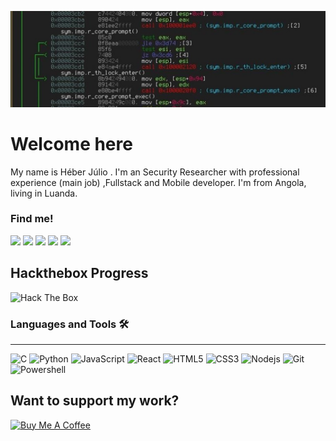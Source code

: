 <p align="center">
  <img src="./background.jpg">
</p>

# Welcome here

My name is Héber Júlio . I'm an Security Researcher with professional experience (main job) ,Fullstack and Mobile developer. I'm from Angola, living in Luanda.

### Find me!
[<img src='https://cdn.jsdelivr.net/npm/simple-icons@3.0.1/icons/github.svg' height='40'>](https://github.com/kurogai)
[<img src='https://cdn.jsdelivr.net/npm/simple-icons@3.0.1/icons/linkedin.svg' height='40'>](https://www.linkedin.com/in/h%C3%A9ber-j%C3%BAlio-496120190/)
[<img src='https://cdn.jsdelivr.net/npm/simple-icons@3.0.1/icons/facebook.svg' height='40'>](https://www.facebook.com/heber.julio.165)
[<img src='https://cdn.jsdelivr.net/npm/simple-icons@3.0.1/icons/twitter.svg' height='40'>](https://twitter.com/kurogai_pwn)
[<img src='https://cdn.jsdelivr.net/npm/simple-icons@3.0.1/icons/hackerone.svg' height='40'>](https://hackerone.com/kurogai/)

## Hackthebox Progress
<img src="http://www.hackthebox.eu/badge/image/290062" alt="Hack The Box">

### Languages and Tools 🛠 
---
![C](http://img.shields.io/badge/-C-A8B9CC?style=flat-square&logo=c&logoColor=ffffff)
![Python](http://img.shields.io/badge/-Python-3776AB?style=flat-square&logo=python&logoColor=ffffff)
![JavaScript](https://img.shields.io/badge/-JavaScript-%23F7DF1C?style=flat-square&logo=javascript&logoColor=000000&labelColor=%23F7DF1C&color=%23FFCE5A)
![React](https://img.shields.io/badge/-React-61DAFB?style=flat-square&logo=react&logoColor=ffffff)
![HTML5](https://img.shields.io/badge/-HTML5-%23E44D27?style=flat-square&logo=html5&logoColor=ffffff)
![CSS3](https://img.shields.io/badge/-CSS3-%231572B6?style=flat-square&logo=css3)
![Nodejs](https://img.shields.io/badge/-Nodejs-339933?style=flat-square&logo=Node.js&logoColor=ffffff)
![Git](https://img.shields.io/badge/-Git-%23F05032?style=flat-square&logo=git&logoColor=%23ffffff)
![Powershell](http://img.shields.io/badge/-Powershell-5391FE?style=flat-square&logo=powershell&logoColor=ffffff)

## Want to support my work?
[<a href="https://www.buymeacoffee.com/heberjuliok" target="_blank"><img src="https://cdn.buymeacoffee.com/buttons/default-orange.png" alt="Buy Me A Coffee" height="41" width="174"></a>](https://www.buymeacoffee.com/heberjuliok)
